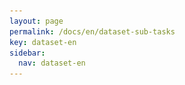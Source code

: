 ```yaml
---
layout: page
permalink: /docs/en/dataset-sub-tasks
key: dataset-en
sidebar:
  nav: dataset-en
---
```



<head>
    <style>
        .container {
            display: flex;
            justify-content: space-between; Creates space around items
        }

        .image-with-caption {
            width: 90%;
            margin: auto;
        }

        .image-with-caption img {
            width: 100%;
            height: auto;
        }

        .image-with-caption figcaption {
            text-align: center;
            font-size: 1em;
        }
    </style>
</head>



## Sign Language Translation

Sign Language Translation (SLT) is the task of automatically converting sign language video sequences into grammatically correct and semantically equivalent spoken language text.
Unlike sign language recognition, which outputs glosses or lexical units in a one-to-one fashion, SLT aims to bridge the modality and linguistic gap between visual-gestural communication and spoken language by modeling complex syntax, coarticulation effects, and context-dependent expressions.
The task typically involves processing continuous sign streams, extracting spatio-temporal features, and generating natural language sentences that preserve the intended meaning of the original signed content.
SLT is particularly challenging due to the lack of large-scale annotated parallel corpora, signer and domain variability, and structural differences between sign and spoken languages.

### Data Statistics of Auslan-Daily New V2


<figure class="image-with-caption">
    <img src="../assets/images/auslan_daily_news_v2_stat.png">
    <figcaption>Key statistics of Auslan-Daily New V1 and Auslan-Daily New V2. OOV: out-of-vocabulary. Singleton: words that only occur once in the training dataset.</figcaption>
</figure>


Above Table presents a detailed comparison between the Auslan-Daily News V1 and V2 sub-datasets in terms of data volume, diversity, and vocabulary statistics.
V2 significantly expands upon V1, featuring nearly twice the number of annotated segments (29,669 vs. 11,065), frames (5.6M vs. 2.3M), and total words (492,624 vs. 188,774).
It also includes a larger vocabulary size (15,976 vs. 12,346) and more signers (27 vs. 18), reflecting improved linguistic and signer diversity.
The number of out-of-vocabulary (OOV) words and singletons further illustrates the dataset’s long-tail distribution, which presents both challenges and opportunities for robust model training and generalization.

<br>
<br>


## Benchmark of Auslan-Daily News V2 on Sign Language Translation

<figure class="image-with-caption">
    <img src="../assets/images/auslan_dialy_news_v2_benchmark.png">
    <figcaption>Translation results of Single-Person SLT and Multi-Person SLT models on Auslan-Daily New V2.</figcaption>
</figure>


<br>
<br>


We mention that all models used in this work are publicly available. We express profound gratitude to the aforementioned authors for their invaluable contributions. Each of the ISLR models we use is linked below:

- SL-Transformer [GitHub](https://github.com/neccam/slt)
- Iterative-Att [GitHub](https://github.com/chevalierNoir/FS-Detection)
- MiCT-RANet [GitHub](https://github.com/fmahoudeau/MiCT-RANet-ASL-FingerSpelling)
- TS-FS-Reg [GitHub](https://github.com/FangyunWei/SLRT)
- FS-PoseNet [GitHub](https://github.com/pooyafayyaz/Fingerspelling-PoseNet)


